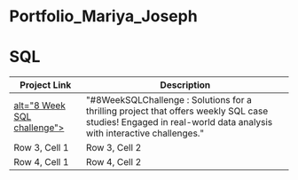 # Portfolio_Mariya_Joseph

<h1><a name="sql">SQL</a></h1>

| Project Link | Description |
| ------------ | ------------| 
| <a href="https://github.com/Mariyajoseph24/8_Week_SQL_challenge">alt="8 Week SQL challenge"></a><br> | "#8WeekSQLChallenge : Solutions for a thrilling project that offers weekly SQL case studies! Engaged in real-world data analysis with interactive challenges." | 
| Row 3, Cell 1 | Row 3, Cell 2 | 
| Row 4, Cell 1 | Row 4, Cell 2 | 
